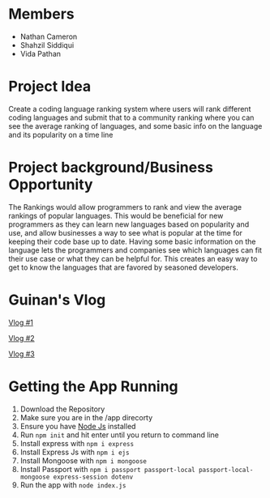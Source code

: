 # Members
- Nathan Cameron
- Shahzil Siddiqui
- Vida Pathan

# Project Idea
Create a coding language ranking system where users will rank different coding languages and submit that to a community ranking where you can see the average ranking of languages, and some basic info on the language and its popularity on a time line   

# Project background/Business Opportunity
The Rankings would allow programmers to rank and view the average rankings of popular languages. This would be beneficial for new programmers as they can learn new languages based on popularity and use, and allow businesses a way to see what is popular at the time for keeping their code base up to date. Having some basic information on the language lets the programmers and companies see which languages can fit their use case or what they can be helpful for. This creates an easy way to get to know the languages that are favored by seasoned developers.       


# Guinan's Vlog
[Vlog #1](https://youtu.be/3q4TJZr3Mqs)

[Vlog #2](https://www.youtube.com/watch?v=h04bmzcUt_A)

[Vlog #3](https://youtu.be/HFIh-m8q0Ww)

# Getting the App Running
1. Download the Repository
2. Make sure you are in the /app direcorty 
3. Ensure you have [Node Js](https://nodejs.org/en/download/) installed
4. Run `npm init` and hit enter until you return to command line
5. Install express with `npm i express`
6. Install Express Js with `npm i ejs`
7. Install Mongoose with `npm i mongoose`
8. Install Passport with `npm i passport passport-local passport-local-mongoose express-session dotenv`
8. Run the app with `node index.js`

